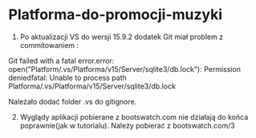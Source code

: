 # Platforma-do-promocji-muzyki
1. Po aktualizacji VS do wersji 15.9.2 dodatek Git miał problem z commitowaniem :

Git failed with a fatal error.error: open("Platform/.vs/Platforma/v15/Server/sqlite3/db.lock"): 
Permission deniedfatal: Unable to process path Platforma/.vs/Platforma/v15/Server/sqlite3/db.lock

Należało dodać folder .vs do gitignore.


2. Wyglądy aplikacji pobierane z bootswatch.com nie działają do końca poprawnie(jak w tutorialu). Należy pobierać z bootswatch.com/3

